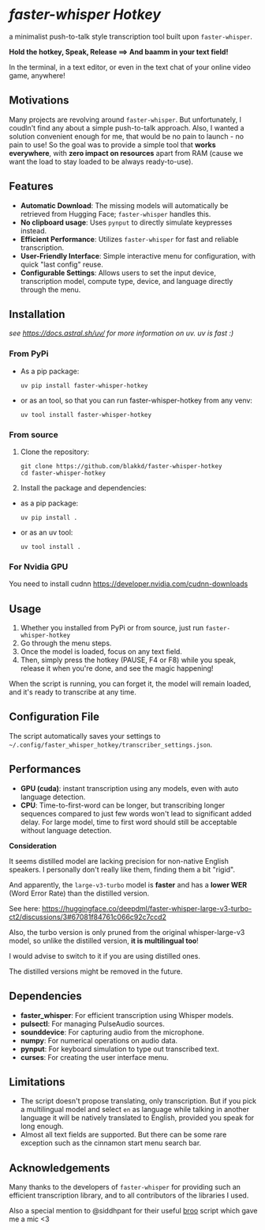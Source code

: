# *faster-whisper Hotkey*

a minimalist push-to-talk style transcription tool built upon `faster-whisper`.

**Hold the hotkey, Speak, Release ==> And baamm in your text field!**

In the terminal, in a text editor, or even in the text chat of your online video game, anywhere!

## Motivations

Many projects are revolving around `faster-whisper`. But unfortunately, I coudln't find any about a simple push-to-talk approach.
Also, I wanted a solution convenient enough for me, that would be no pain to launch - no pain to use!
So the goal was to provide a simple tool that **works everywhere**, with **zero impact on resources** apart from RAM (cause we want the load to stay loaded to be always ready-to-use).

## Features

- **Automatic Download**: The missing models will automatically be retrieved from Hugging Face; `faster-whisper` handles this.
- **No clipboard usage**: Uses `pynput` to directly simulate keypresses instead.
- **Efficient Performance**: Utilizes `faster-whisper` for fast and reliable transcription.
- **User-Friendly Interface**: Simple interactive menu for configuration, with quick "last config" reuse.
- **Configurable Settings**: Allows users to set the input device, transcription model, compute type, device, and language directly through the menu.

## Installation

*see https://docs.astral.sh/uv/ for more information on uv. uv is fast :\)*

### From PyPi

- As a pip package:
    ```
    uv pip install faster-whisper-hotkey
    ```

- or as an tool, so that you can run faster-whisper-hotkey from any venv:

    ```
    uv tool install faster-whisper-hotkey
    ```

### From source

1. Clone the repository:

    ```
    git clone https://github.com/blakkd/faster-whisper-hotkey
    cd faster-whisper-hotkey
    ```

2. Install the package and dependencies:

- as a pip package:

    ```
    uv pip install .
    ```

- or as an uv tool:

    ```
    uv tool install .
    ```

### For Nvidia GPU

You need to install cudnn https://developer.nvidia.com/cudnn-downloads

## Usage

1. Whether you installed from PyPi or from source, just run `faster-whisper-hotkey`
2. Go through the menu steps.
3. Once the model is loaded, focus on any text field.
4. Then, simply press the hotkey (PAUSE, F4 or F8) while you speak, release it when you're done, and see the magic happening!

When the script is running, you can forget it, the model will remain loaded, and it's ready to transcribe at any time.

## Configuration File

The script automatically saves your settings to `~/.config/faster_whisper_hotkey/transcriber_settings.json`.

## Performances

- **GPU (cuda)**: instant transcription using any models, even with auto language detection.
- **CPU**: Time-to-first-word can be longer, but transcribing longer sequences compared to just few words won't lead to significant added delay. For large model, time to first word should still be acceptable without language detection.

**Consideration**

It seems distilled model are lacking precision for non-native English speakers. I personally don't really like them, finding them a bit "rigid".

And apparently, the `large-v3-turbo` model is **faster** and has a **lower WER** (Word Error Rate) than the distilled version.

See here: https://huggingface.co/deepdml/faster-whisper-large-v3-turbo-ct2/discussions/3#67081f84761c066c92c7ccd2

Also, the turbo version is only pruned from the original whisper-large-v3 model, so unlike the distilled version, **it is multilingual too**!

I would advise to switch to it if you are using distilled ones.

The distilled versions might be removed in the future.

## Dependencies

- **faster_whisper**: For efficient transcription using Whisper models.
- **pulsectl**: For managing PulseAudio sources.
- **sounddevice**: For capturing audio from the microphone.
- **numpy**: For numerical operations on audio data.
- **pynput**: For keyboard simulation to type out transcribed text.
- **curses**: For creating the user interface menu.

## Limitations

- The script doesn't propose translating, only transcription. But if you pick a multilingual model and select `en` as language while talking in another language it will be natively translated to English, provided you speak for long enough.
- Almost all text fields are supported. But there can be some rare exception such as the cinnamon start menu search bar.

## Acknowledgements

Many thanks to the developers of `faster-whisper` for providing such an efficient transcription library, and to all contributors of the libraries I used.

Also a special mention to @siddhpant for their useful [broo](https://github.com/siddhpant/broo) script which gave me a mic <3
